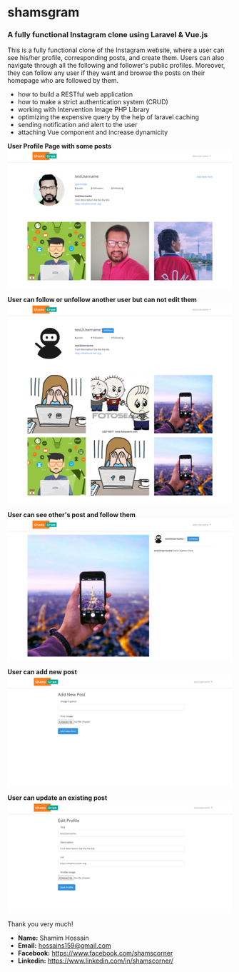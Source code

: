 # shamsgram
### A fully functional Instagram clone using Laravel &amp; Vue.js

This is a fully functional clone of the Instagram website, where a user can see his/her profile, corresponding posts, 
and create them. Users can also navigate through all the following and follower's public profiles. 
Moreover, they can follow any user if they want and browse the posts on their homepage who are followed by them.

* how to build a RESTful web application
* how to make a strict authentication system (CRUD)
* working with Intervention Image PHP Library
* optimizing the expensive query by the help of laravel caching
* sending notification and alert to the user
* attaching Vue component and increase dynamicity

**User Profile Page with some posts**
![User Profile Page with some posts](public/images/screenshots/Image2.png)

**User can follow or unfollow another user but can not edit them**
![User Profile Page with some posts](public/images/screenshots/Image6.png)

**User can see other's post and follow them**
![User Profile Page with some posts](public/images/screenshots/Image5.png)

**User can add new post**
![User Profile Page with some posts](public/images/screenshots/Image3.png)

**User can update an existing post**
![User Profile Page with some posts](public/images/screenshots/Image4.png)

Thank you very much!
* **Name:** Shamim Hossain
* **Email:** hossains159@gmail.com
* **Facebook:** https://www.facebook.com/shamscorner
* **Linkedin:** https://www.linkedin.com/in/shamscorner/

